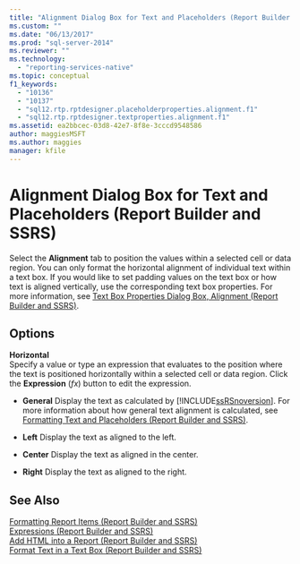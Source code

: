 ```yaml
---
title: "Alignment Dialog Box for Text and Placeholders (Report Builder and SSRS) | Microsoft Docs"
ms.custom: ""
ms.date: "06/13/2017"
ms.prod: "sql-server-2014"
ms.reviewer: ""
ms.technology: 
  - "reporting-services-native"
ms.topic: conceptual
f1_keywords: 
  - "10136"
  - "10137"
  - "sql12.rtp.rptdesigner.placeholderproperties.alignment.f1"
  - "sql12.rtp.rptdesigner.textproperties.alignment.f1"
ms.assetid: ea2bbcec-03d8-42e7-8f8e-3cccd9548586
author: maggiesMSFT
ms.author: maggies
manager: kfile
---
```

# Alignment Dialog Box for Text and Placeholders (Report Builder and SSRS)
  Select the **Alignment** tab to position the values within a selected cell or data region. You can only format the horizontal alignment of individual text within a text box. If you would like to set padding values on the text box or how text is aligned vertically, use the corresponding text box properties. For more information, see [Text Box Properties Dialog Box, Alignment &#40;Report Builder and SSRS&#41;](../../2014/reporting-services/text-box-properties-dialog-box-alignment-report-builder-and-ssrs.md).  
  
## Options  
 **Horizontal**  
 Specify a value or type an expression that evaluates to the position where the text is positioned horizontally within a selected cell or data region. Click the **Expression** (*fx*) button to edit the expression.  
  
-   **General** Display the text as calculated by [!INCLUDE[ssRSnoversion](../includes/ssrsnoversion-md.md)]. For more information about how general text alignment is calculated, see [Formatting Text and Placeholders &#40;Report Builder and SSRS&#41;](report-design/formatting-text-and-placeholders-report-builder-and-ssrs.md).  
  
-   **Left** Display the text as aligned to the left.  
  
-   **Center** Display the text as aligned in the center.  
  
-   **Right** Display the text as aligned to the right.  
  
## See Also  
 [Formatting Report Items &#40;Report Builder and SSRS&#41;](report-design/formatting-report-items-report-builder-and-ssrs.md)   
 [Expressions &#40;Report Builder and SSRS&#41;](report-design/expressions-report-builder-and-ssrs.md)   
 [Add HTML into a Report &#40;Report Builder and SSRS&#41;](report-design/add-html-into-a-report-report-builder-and-ssrs.md)   
 [Format Text in a Text Box &#40;Report Builder and SSRS&#41;](report-design/format-text-in-a-text-box-report-builder-and-ssrs.md)  
  
  
